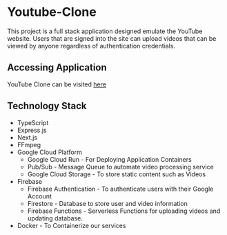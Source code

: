 # Youtube-Clone
This project is a full stack application designed emulate the YouTube website. Users
that are signed into the site can upload videos that can be viewed by anyone 
regardless of authentication credentials.


## Accessing Application
YouTube Clone can be visited [here](https://yt-web-client-n4w3k5hqlq-ue.a.run.app)

## Technology Stack
* TypeScript
* Express.js
* Next.js
* FFmpeg
* Google Cloud Platform
    * Google Cloud Run - For Deploying Application Containers
    * Pub/Sub - Message Queue to automate video processing service
    * Google Cloud Storage - To store static content such as Videos
* Firebase
    * Firebase Authentication - To authenticate users with their Google Account
    * Firestore - Database to store user and video information
    * Firebase Functions - Serverless Functions for uploading videos and updating database.
* Docker - To Containerize our services

